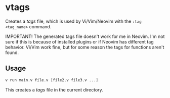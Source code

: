 # vtags

Creates a *tags* file, which is used by Vi/Vim/Neovim with the `:tag <tag_name>` command.

IMPORTANT!
The generated tags file doesn't work for me in Neovim. I'm not sure if this is because of
installed plugins or if Neovim has different tag behavior.
Vi/Vim work fine, but for some reason the tags for functions aren't found.

## Usage

```v
v run main.v file.v [file2.v file3.v ...]
```

This creates a *tags* file in the current directory.

